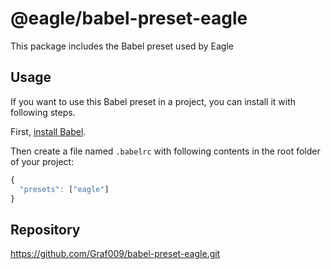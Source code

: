 # @eagle/babel-preset-eagle

This package includes the Babel preset used by Eagle

## Usage

If you want to use this Babel preset in a project, you can install it with following steps.

First, [install Babel](https://babeljs.io/docs/setup/).

Then create a file named `.babelrc` with following contents in the root folder of your project:

  ```js
  {
    "presets": ["eagle"]
  }
  ```
## Repository

https://github.com/Graf009/babel-preset-eagle.git
